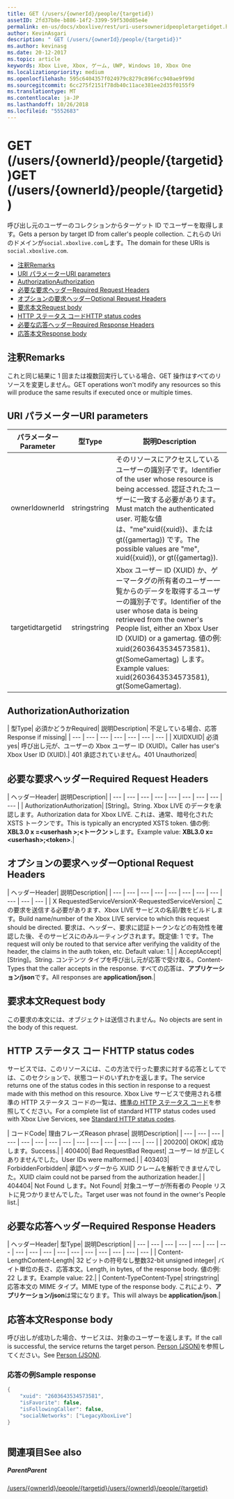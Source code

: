 ```yaml
---
title: GET (/users/{ownerId}/people/{targetid})
assetID: 2fd37b8e-b886-14f2-3399-59f530d85e4e
permalink: en-us/docs/xboxlive/rest/uri-usersowneridpeopletargetidget.html
author: KevinAsgari
description: " GET (/users/{ownerId}/people/{targetid})"
ms.author: kevinasg
ms.date: 20-12-2017
ms.topic: article
keywords: Xbox Live, Xbox, ゲーム, UWP, Windows 10, Xbox One
ms.localizationpriority: medium
ms.openlocfilehash: 595c6404357f024979c8279c896fcc940ae9f99d
ms.sourcegitcommit: 6cc275f2151f78db40c11ace381ee2d35f0155f9
ms.translationtype: MT
ms.contentlocale: ja-JP
ms.lasthandoff: 10/26/2018
ms.locfileid: "5552683"
---
```

# <a name="get-usersowneridpeopletargetid"></a><span data-ttu-id="8f8d3-104">GET (/users/{ownerId}/people/{targetid})</span><span class="sxs-lookup"><span data-stu-id="8f8d3-104">GET (/users/{ownerId}/people/{targetid})</span></span>
<span data-ttu-id="8f8d3-105">呼び出し元のユーザーのコレクションからターゲット ID でユーザーを取得します。</span><span class="sxs-lookup"><span data-stu-id="8f8d3-105">Gets a person by target ID from caller's people collection.</span></span> <span data-ttu-id="8f8d3-106">これらの Uri のドメインが`social.xboxlive.com`します。</span><span class="sxs-lookup"><span data-stu-id="8f8d3-106">The domain for these URIs is `social.xboxlive.com`.</span></span>
 
  * [<span data-ttu-id="8f8d3-107">注釈</span><span class="sxs-lookup"><span data-stu-id="8f8d3-107">Remarks</span></span>](#ID4EV)
  * [<span data-ttu-id="8f8d3-108">URI パラメーター</span><span class="sxs-lookup"><span data-stu-id="8f8d3-108">URI parameters</span></span>](#ID4E5)
  * [<span data-ttu-id="8f8d3-109">Authorization</span><span class="sxs-lookup"><span data-stu-id="8f8d3-109">Authorization</span></span>](#ID4EJB)
  * [<span data-ttu-id="8f8d3-110">必要な要求ヘッダー</span><span class="sxs-lookup"><span data-stu-id="8f8d3-110">Required Request Headers</span></span>](#ID4ERC)
  * [<span data-ttu-id="8f8d3-111">オプションの要求ヘッダー</span><span class="sxs-lookup"><span data-stu-id="8f8d3-111">Optional Request Headers</span></span>](#ID4EQD)
  * [<span data-ttu-id="8f8d3-112">要求本文</span><span class="sxs-lookup"><span data-stu-id="8f8d3-112">Request body</span></span>](#ID4EWE)
  * [<span data-ttu-id="8f8d3-113">HTTP ステータス コード</span><span class="sxs-lookup"><span data-stu-id="8f8d3-113">HTTP status codes</span></span>](#ID4EBF)
  * [<span data-ttu-id="8f8d3-114">必要な応答ヘッダー</span><span class="sxs-lookup"><span data-stu-id="8f8d3-114">Required Response Headers</span></span>](#ID4EDH)
  * [<span data-ttu-id="8f8d3-115">応答本文</span><span class="sxs-lookup"><span data-stu-id="8f8d3-115">Response body</span></span>](#ID4EQAAC)
 
<a id="ID4EV"></a>

 
## <a name="remarks"></a><span data-ttu-id="8f8d3-116">注釈</span><span class="sxs-lookup"><span data-stu-id="8f8d3-116">Remarks</span></span>
 
<span data-ttu-id="8f8d3-117">これと同じ結果に 1 回または複数回実行している場合、GET 操作はすべてのリソースを変更しません。</span><span class="sxs-lookup"><span data-stu-id="8f8d3-117">GET operations won't modify any resources so this will produce the same results if executed once or multiple times.</span></span>
  
<a id="ID4E5"></a>

 
## <a name="uri-parameters"></a><span data-ttu-id="8f8d3-118">URI パラメーター</span><span class="sxs-lookup"><span data-stu-id="8f8d3-118">URI parameters</span></span>
 
| <span data-ttu-id="8f8d3-119">パラメーター</span><span class="sxs-lookup"><span data-stu-id="8f8d3-119">Parameter</span></span>| <span data-ttu-id="8f8d3-120">型</span><span class="sxs-lookup"><span data-stu-id="8f8d3-120">Type</span></span>| <span data-ttu-id="8f8d3-121">説明</span><span class="sxs-lookup"><span data-stu-id="8f8d3-121">Description</span></span>| 
| --- | --- | --- | 
| <span data-ttu-id="8f8d3-122">ownerId</span><span class="sxs-lookup"><span data-stu-id="8f8d3-122">ownerId</span></span>| <span data-ttu-id="8f8d3-123">string</span><span class="sxs-lookup"><span data-stu-id="8f8d3-123">string</span></span>| <span data-ttu-id="8f8d3-124">そのリソースにアクセスしているユーザーの識別子です。</span><span class="sxs-lookup"><span data-stu-id="8f8d3-124">Identifier of the user whose resource is being accessed.</span></span> <span data-ttu-id="8f8d3-125">認証されたユーザーに一致する必要があります。</span><span class="sxs-lookup"><span data-stu-id="8f8d3-125">Must match the authenticated user.</span></span> <span data-ttu-id="8f8d3-126">可能な値は、"me"xuid({xuid})、または gt({gamertag}) です。</span><span class="sxs-lookup"><span data-stu-id="8f8d3-126">The possible values are "me", xuid({xuid}), or gt({gamertag}).</span></span>| 
| <span data-ttu-id="8f8d3-127">targetid</span><span class="sxs-lookup"><span data-stu-id="8f8d3-127">targetid</span></span>| <span data-ttu-id="8f8d3-128">string</span><span class="sxs-lookup"><span data-stu-id="8f8d3-128">string</span></span>| <span data-ttu-id="8f8d3-129">Xbox ユーザー ID (XUID) か、ゲーマータグの所有者のユーザー一覧からのデータを取得するユーザーの識別子です。</span><span class="sxs-lookup"><span data-stu-id="8f8d3-129">Identifier of the user whose data is being retrieved from the owner's People list, either an Xbox User ID (XUID) or a gamertag.</span></span> <span data-ttu-id="8f8d3-130">値の例: xuid(2603643534573581)、gt(SomeGamertag) します。</span><span class="sxs-lookup"><span data-stu-id="8f8d3-130">Example values: xuid(2603643534573581), gt(SomeGamertag).</span></span>| 
  
<a id="ID4EJB"></a>

 
## <a name="authorization"></a><span data-ttu-id="8f8d3-131">Authorization</span><span class="sxs-lookup"><span data-stu-id="8f8d3-131">Authorization</span></span>
 
| <span data-ttu-id="8f8d3-132">型</span><span class="sxs-lookup"><span data-stu-id="8f8d3-132">Type</span></span>| <span data-ttu-id="8f8d3-133">必須かどうか</span><span class="sxs-lookup"><span data-stu-id="8f8d3-133">Required</span></span>| <span data-ttu-id="8f8d3-134">説明</span><span class="sxs-lookup"><span data-stu-id="8f8d3-134">Description</span></span>| <span data-ttu-id="8f8d3-135">不足している場合、応答</span><span class="sxs-lookup"><span data-stu-id="8f8d3-135">Response if missing</span></span>| 
| --- | --- | --- | --- | --- | --- | --- | 
| <span data-ttu-id="8f8d3-136">XUID</span><span class="sxs-lookup"><span data-stu-id="8f8d3-136">XUID</span></span>| <span data-ttu-id="8f8d3-137">必須</span><span class="sxs-lookup"><span data-stu-id="8f8d3-137">yes</span></span>| <span data-ttu-id="8f8d3-138">呼び出し元が、ユーザーの Xbox ユーザー ID (XUID)。</span><span class="sxs-lookup"><span data-stu-id="8f8d3-138">Caller has user's Xbox User ID (XUID).</span></span>| <span data-ttu-id="8f8d3-139">401 承認されていません。</span><span class="sxs-lookup"><span data-stu-id="8f8d3-139">401 Unauthorized</span></span>| 
  
<a id="ID4ERC"></a>

 
## <a name="required-request-headers"></a><span data-ttu-id="8f8d3-140">必要な要求ヘッダー</span><span class="sxs-lookup"><span data-stu-id="8f8d3-140">Required Request Headers</span></span>
 
| <span data-ttu-id="8f8d3-141">ヘッダー</span><span class="sxs-lookup"><span data-stu-id="8f8d3-141">Header</span></span>| <span data-ttu-id="8f8d3-142">説明</span><span class="sxs-lookup"><span data-stu-id="8f8d3-142">Description</span></span>| 
| --- | --- | --- | --- | --- | --- | --- | --- | --- | 
| <span data-ttu-id="8f8d3-143">Authorization</span><span class="sxs-lookup"><span data-stu-id="8f8d3-143">Authorization</span></span>| <span data-ttu-id="8f8d3-144">[String]。</span><span class="sxs-lookup"><span data-stu-id="8f8d3-144">String.</span></span> <span data-ttu-id="8f8d3-145">Xbox LIVE のデータを承認します。</span><span class="sxs-lookup"><span data-stu-id="8f8d3-145">Authorization data for Xbox LIVE.</span></span> <span data-ttu-id="8f8d3-146">これは、通常、暗号化された XSTS トークンです。</span><span class="sxs-lookup"><span data-stu-id="8f8d3-146">This is typically an encrypted XSTS token.</span></span> <span data-ttu-id="8f8d3-147">値の例: <b>XBL3.0 x =&lt;userhash >;&lt;トークン ></b>します。</span><span class="sxs-lookup"><span data-stu-id="8f8d3-147">Example value: <b>XBL3.0 x=&lt;userhash>;&lt;token></b>.</span></span>| 
  
<a id="ID4EQD"></a>

 
## <a name="optional-request-headers"></a><span data-ttu-id="8f8d3-148">オプションの要求ヘッダー</span><span class="sxs-lookup"><span data-stu-id="8f8d3-148">Optional Request Headers</span></span>
 
| <span data-ttu-id="8f8d3-149">ヘッダー</span><span class="sxs-lookup"><span data-stu-id="8f8d3-149">Header</span></span>| <span data-ttu-id="8f8d3-150">説明</span><span class="sxs-lookup"><span data-stu-id="8f8d3-150">Description</span></span>| 
| --- | --- | --- | --- | --- | --- | --- | --- | --- | --- | --- | 
| <span data-ttu-id="8f8d3-151">X RequestedServiceVersion</span><span class="sxs-lookup"><span data-stu-id="8f8d3-151">X-RequestedServiceVersion</span></span>| <span data-ttu-id="8f8d3-152">この要求を送信する必要があります、Xbox LIVE サービスの名前/数をビルドします。</span><span class="sxs-lookup"><span data-stu-id="8f8d3-152">Build name/number of the Xbox LIVE service to which this request should be directed.</span></span> <span data-ttu-id="8f8d3-153">要求は、ヘッダー、要求に認証トークンなどの有効性を確認した後、そのサービスにのみルーティングされます。既定値: 1 です。</span><span class="sxs-lookup"><span data-stu-id="8f8d3-153">The request will only be routed to that service after verifying the validity of the header, the claims in the auth token, etc. Default value: 1.</span></span>| 
| <span data-ttu-id="8f8d3-154">Accept</span><span class="sxs-lookup"><span data-stu-id="8f8d3-154">Accept</span></span>| <span data-ttu-id="8f8d3-155">[String]。</span><span class="sxs-lookup"><span data-stu-id="8f8d3-155">String.</span></span> <span data-ttu-id="8f8d3-156">コンテンツ タイプを呼び出し元が応答で受け取る。</span><span class="sxs-lookup"><span data-stu-id="8f8d3-156">Content-Types that the caller accepts in the response.</span></span> <span data-ttu-id="8f8d3-157">すべての応答は、<b>アプリケーション/json</b>です。</span><span class="sxs-lookup"><span data-stu-id="8f8d3-157">All responses are <b>application/json</b>.</span></span>| 
  
<a id="ID4EWE"></a>

 
## <a name="request-body"></a><span data-ttu-id="8f8d3-158">要求本文</span><span class="sxs-lookup"><span data-stu-id="8f8d3-158">Request body</span></span>
 
<span data-ttu-id="8f8d3-159">この要求の本文には、オブジェクトは送信されません。</span><span class="sxs-lookup"><span data-stu-id="8f8d3-159">No objects are sent in the body of this request.</span></span>
  
<a id="ID4EBF"></a>

 
## <a name="http-status-codes"></a><span data-ttu-id="8f8d3-160">HTTP ステータス コード</span><span class="sxs-lookup"><span data-stu-id="8f8d3-160">HTTP status codes</span></span>
 
<span data-ttu-id="8f8d3-161">サービスでは、このリソースには、この方法で行った要求に対する応答としてでは、このセクションで、状態コードのいずれかを返します。</span><span class="sxs-lookup"><span data-stu-id="8f8d3-161">The service returns one of the status codes in this section in response to a request made with this method on this resource.</span></span> <span data-ttu-id="8f8d3-162">Xbox Live サービスで使用される標準の HTTP ステータス コードの一覧は、[標準の HTTP ステータス コード](../../additional/httpstatuscodes.md)を参照してください。</span><span class="sxs-lookup"><span data-stu-id="8f8d3-162">For a complete list of standard HTTP status codes used with Xbox Live Services, see [Standard HTTP status codes](../../additional/httpstatuscodes.md).</span></span>
 
| <span data-ttu-id="8f8d3-163">コード</span><span class="sxs-lookup"><span data-stu-id="8f8d3-163">Code</span></span>| <span data-ttu-id="8f8d3-164">理由フレーズ</span><span class="sxs-lookup"><span data-stu-id="8f8d3-164">Reason phrase</span></span>| <span data-ttu-id="8f8d3-165">説明</span><span class="sxs-lookup"><span data-stu-id="8f8d3-165">Description</span></span>| 
| --- | --- | --- | --- | --- | --- | --- | --- | --- | --- | --- | --- | --- | --- | 
| <span data-ttu-id="8f8d3-166">200</span><span class="sxs-lookup"><span data-stu-id="8f8d3-166">200</span></span>| <span data-ttu-id="8f8d3-167">OK</span><span class="sxs-lookup"><span data-stu-id="8f8d3-167">OK</span></span>| <span data-ttu-id="8f8d3-168">成功します。</span><span class="sxs-lookup"><span data-stu-id="8f8d3-168">Success.</span></span>| 
| <span data-ttu-id="8f8d3-169">400</span><span class="sxs-lookup"><span data-stu-id="8f8d3-169">400</span></span>| <span data-ttu-id="8f8d3-170">Bad Request</span><span class="sxs-lookup"><span data-stu-id="8f8d3-170">Bad Request</span></span>| <span data-ttu-id="8f8d3-171">ユーザー Id が正しくありませんでした。</span><span class="sxs-lookup"><span data-stu-id="8f8d3-171">User IDs were malformed.</span></span>| 
| <span data-ttu-id="8f8d3-172">403</span><span class="sxs-lookup"><span data-stu-id="8f8d3-172">403</span></span>| <span data-ttu-id="8f8d3-173">Forbidden</span><span class="sxs-lookup"><span data-stu-id="8f8d3-173">Forbidden</span></span>| <span data-ttu-id="8f8d3-174">承認ヘッダーから XUID クレームを解析できませんでした。</span><span class="sxs-lookup"><span data-stu-id="8f8d3-174">XUID claim could not be parsed from the authorization header.</span></span>| 
| <span data-ttu-id="8f8d3-175">404</span><span class="sxs-lookup"><span data-stu-id="8f8d3-175">404</span></span>| <span data-ttu-id="8f8d3-176">Not Found します。</span><span class="sxs-lookup"><span data-stu-id="8f8d3-176">Not Found</span></span>| <span data-ttu-id="8f8d3-177">対象ユーザーが所有者の People リストに見つかりませんでした。</span><span class="sxs-lookup"><span data-stu-id="8f8d3-177">Target user was not found in the owner's People list.</span></span>| 
  
<a id="ID4EDH"></a>

 
## <a name="required-response-headers"></a><span data-ttu-id="8f8d3-178">必要な応答ヘッダー</span><span class="sxs-lookup"><span data-stu-id="8f8d3-178">Required Response Headers</span></span>
 
| <span data-ttu-id="8f8d3-179">ヘッダー</span><span class="sxs-lookup"><span data-stu-id="8f8d3-179">Header</span></span>| <span data-ttu-id="8f8d3-180">型</span><span class="sxs-lookup"><span data-stu-id="8f8d3-180">Type</span></span>| <span data-ttu-id="8f8d3-181">説明</span><span class="sxs-lookup"><span data-stu-id="8f8d3-181">Description</span></span>| 
| --- | --- | --- | --- | --- | --- | --- | --- | --- | --- | --- | --- | --- | --- | --- | --- | --- | 
| <span data-ttu-id="8f8d3-182">Content-Length</span><span class="sxs-lookup"><span data-stu-id="8f8d3-182">Content-Length</span></span>| <span data-ttu-id="8f8d3-183">32 ビットの符号なし整数</span><span class="sxs-lookup"><span data-stu-id="8f8d3-183">32-bit unsigned integer</span></span>| <span data-ttu-id="8f8d3-184">バイト単位の長さ、応答本文。</span><span class="sxs-lookup"><span data-stu-id="8f8d3-184">Length, in bytes, of the response body.</span></span> <span data-ttu-id="8f8d3-185">値の例: 22 します。</span><span class="sxs-lookup"><span data-stu-id="8f8d3-185">Example value: 22.</span></span>| 
| <span data-ttu-id="8f8d3-186">Content-Type</span><span class="sxs-lookup"><span data-stu-id="8f8d3-186">Content-Type</span></span>| <span data-ttu-id="8f8d3-187">string</span><span class="sxs-lookup"><span data-stu-id="8f8d3-187">string</span></span>| <span data-ttu-id="8f8d3-188">応答本文の MIME タイプ。</span><span class="sxs-lookup"><span data-stu-id="8f8d3-188">MIME type of the response body.</span></span> <span data-ttu-id="8f8d3-189">これにより、<b>アプリケーション/json</b>は常になります。</span><span class="sxs-lookup"><span data-stu-id="8f8d3-189">This will always be <b>application/json</b>.</span></span>| 
  
<a id="ID4EQAAC"></a>

 
## <a name="response-body"></a><span data-ttu-id="8f8d3-190">応答本文</span><span class="sxs-lookup"><span data-stu-id="8f8d3-190">Response body</span></span>
 
<span data-ttu-id="8f8d3-191">呼び出しが成功した場合、サービスは、対象のユーザーを返します。</span><span class="sxs-lookup"><span data-stu-id="8f8d3-191">If the call is successful, the service returns the target person.</span></span> <span data-ttu-id="8f8d3-192">[Person (JSON)](../../json/json-person.md)を参照してください。</span><span class="sxs-lookup"><span data-stu-id="8f8d3-192">See [Person (JSON)](../../json/json-person.md).</span></span>
 
<a id="ID4E3AAC"></a>

 
### <a name="sample-response"></a><span data-ttu-id="8f8d3-193">応答の例</span><span class="sxs-lookup"><span data-stu-id="8f8d3-193">Sample response</span></span>
 

```cpp
{
    "xuid": "2603643534573581",
    "isFavorite": false,
    "isFollowingCaller": false,
    "socialNetworks": ["LegacyXboxLive"]
}
         
```

   
<a id="ID4EGBAC"></a>

 
## <a name="see-also"></a><span data-ttu-id="8f8d3-194">関連項目</span><span class="sxs-lookup"><span data-stu-id="8f8d3-194">See also</span></span>
 
<a id="ID4EIBAC"></a>

 
##### <a name="parent"></a><span data-ttu-id="8f8d3-195">Parent</span><span class="sxs-lookup"><span data-stu-id="8f8d3-195">Parent</span></span> 

[<span data-ttu-id="8f8d3-196">/users/{ownerId}/people/{targetid}</span><span class="sxs-lookup"><span data-stu-id="8f8d3-196">/users/{ownerId}/people/{targetid}</span></span>](uri-usersowneridpeopletargetid.md)

   